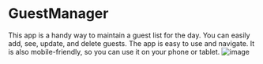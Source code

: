 # GuestManager
This app is a handy way to maintain a guest list for the day. You can easily add, see, update, and delete guests.
The app is easy to use and navigate. It is also mobile-friendly, so you can use it on your phone or tablet.
![image](https://github.com/khanzeeshanf/GuestManager/assets/95034888/1267a845-ebff-45c9-92a4-dc812d9a5ba7)
